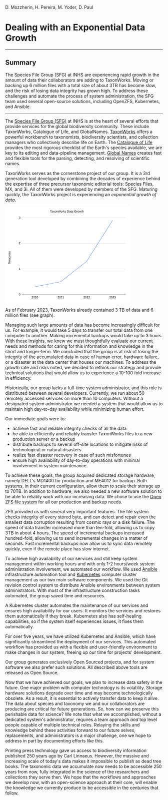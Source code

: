 D. Mozzherin, H. Pereira, M. Yoder, D. Paul

# Dealing with an Exponential Data Growth

-----

## Summary

The Species File Group (SFG) at INHS are experiencing rapid growth in the amount of data their collaborators are adding to TaxonWorks.
Moving or backing up 6 million files with a total size of about 3TB has become slow, and the risk of losing data integrity has grown high.
To address these challenges and automate the process of system administration, the SFG team used several open-source solutions, including OpenZFS, Kubernetes, and Ansible.

----

The [Species File Group (SFG)](https://speciesfilegroup.org/) at INHS is at the heart of several efforts that provide services for the global biodiversity community.  These include TaxonWorks, Catalogue of Life, and GlobalNames.
[TaxonWorks](https://taxonworks.org/) offers a powerful workbench to taxonomists, biodiversity scientists, and collection managers who collectively describe life on Earth. The [Catalogue of Life](https://www.catalogueoflife.org/) provides the most rigorous checklist of the Earth's species available, we are key to its editing and data-pipeline management.
[Global Names](https://globalnames.org/) creates fast and flexible tools for the parsing, detecting, and resolving of scientific names.

TaxonWorks serves as the cornerstone project of our group. It is a 3rd generation tool developed by combining the decades of experience behind the expertise of three precursor taxonomic editorial tools: Species Files, MX, and 3i.
All of them were developed by members of the SFG.
Maturing quickly, the TaxonWorks project is experiencing an _exponential growth of data_.

<img src="./tw-data.png" alt="TaxonWorks Data Growth" width="400" />

As of February 2023, TaxonWorks already contained 3 TB of data and 6 million files (see graph).

Managing such large amounts of data has become increasingly difficult for us.
For example, it would take 5 days to transfer our total data from one computer to another. Making incremental backups would take up to 3 hours.
With these insights, we knew we must thoughtfully evaluate our current needs and methods for caring for this information and knowledge in the short and longer-term.
We concluded that the group is at risk of losing the integrity of the accumulated data in case of human error, hardware failure, or a disaster at the data center that houses our machines.
To address the growth rate and risks noted, we decided to rethink our strategy and provide technical solutions that would allow us to experience a 10-100 fold increase in efficiency.

Historically, our group lacks a full-time system administrator, and this role is distributed between several developers.
Currently, we run about 50 remotely accessed services on more than 10 computers.
Without a designated system administrator we needed a system that would allow us to maintain high day-to-day availability while minimizing human effort.

Our immediate goals were to:

- achieve fast and reliable integrity checks of all the data
- be able to efficiently and reliably transfer TaxonWorks files to a new production server or a backup
- distribute backups to several off-site locations to mitigate risks of technological or natural disasters
- realize fast disaster recovery in case of such misfortunes
- ensure high availability of day-to-day operations with minimal involvement in system maintenance

To achieve these goals, the group acquired dedicated storage hardware, namely DELL's MD1400 for production and ME4012 for backup.
Both systems, in their current configuration, allow them to scale their storage up to 70TB.
In addition to hardware, we also needed a new software solution to be able to reliably work with our increasing data.
We chose to use the [Open ZFS file system](https://openzfs.org/wiki/Main_Page) for all our production and backup needs.

ZFS provided us with several very important features.
The file system checks integrity of every stored byte, and can detect and repair even the smallest data corruption resulting from cosmic rays or a disk failure.
The speed of data transfer increased more than ten-fold, allowing us to copy 3TB in about 4 hours.
The speed of incremental backups increased hundred-fold, allowing us to send incremental changes in a matter of seconds.
Fast incremental backups now allow us to sync data remotely quickly, even if the remote place has slow internet.

To achieve high availability of our services and still keep system management within working hours and with only 1-2 hours/week system administration involvement, we automated our workflow.
We used [Ansible](https://www.ansible.com/) infrastructure automation tool and [Kubernetes](https://kubernetes.io/) computer cluster management as our two main software components.
We used the Git revision control system to distribute Ansible environments between system administrators.
With most of the infrastructure construction tasks automated, the group saved time and resources.

A Kubernetes cluster automates the maintenance of our services and ensures high availability for our users.
It monitors the services and restores them automatically if they break.
Kubernetes also has self-healing capabilities, so if the system itself experiences issues, it fixes them automatically.

For over five years, we have utilized Kubernetes and Ansible, which have significantly streamlined the deployment of our services.
This automated workflow has provided us with a flexible and user-friendly environment to make changes in our system, freeing up our time for projects' development.

Our group generates exclusively Open Sourced projects, and for system software we also prefer such solutions.
All described above tools are released as Open Source.

Now that we have achieved our goals, we plan to increase data safety in the future.
One major problem with computer technology is its volatility.
Storage hardware solutions degrade over time and may become technologically obsolete.
As a result, it is essential to actively transfer data to keep it alive.
The data about species and taxonomy we and our collaborators are producing are critical for future generations.
So, how can we preserve this perishable data for science?
We note that what we accomplished, without a dedicated system's administrator, requires a team approach _and_ top level people capable of multiple technical roles. Relaying the skills and knowledge behind these activities forward to our future selves, replacements, and administrators is a major challenge, one we hope to address in part by documenting efforts like this.

Printing press technology gave us access to biodiversity information published 250 years ago by Carl Linnaeus.
However, the massive and increasing scale of today's data makes it impossible to publish as dead tree books.
The taxonomic data we accumulate now needs to be accessible 250 years from now, fully integrated in the science of the researchers and collections they serve then.
We hope that the workflows and approaches we develop now, with an open-science approach at their core, will enable the knowledge we currently produce to be accessible in the centuries that follow.
